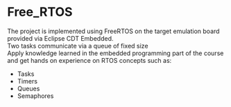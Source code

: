 # Free_RTOS
The project is implemented using FreeRTOS on the target emulation board provided via Eclipse CDT
Embedded. <br>
Two tasks communicate via a queue of fixed size <br> 
Apply knowledge learned in the embedded programming part of the course and get hands on experience on
RTOS concepts such as:
- Tasks
- Timers
- Queues
- Semaphores
<br>
